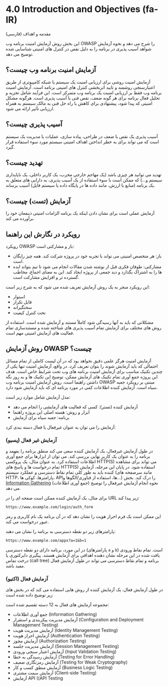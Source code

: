 # 4.0 Introduction and Objectives (fa-IR)

مقدمه و اهداف (فارسی)

این بخش روش آزمایش امنیت برنامه وب OWASP را شرح می دهد و نحوه آزمایش شواهد آسیب پذیری در برنامه را به دلیل نقص در کنترل های امنیتی شناسایی شده توضیح می دهد.

## آزمایش امنیت برنامه وب چیست؟

آزمایش امنیت روشی برای ارزیابی امنیت یک سیستم یا شبکه کامپیوتری از طریق اعتبارسنجی روشمند و تایید اثربخشی کنترل های امنیتی برنامه است. آزمایش امنیت برنامه وب فقط بر ارزیابی امنیت یک برنامه وب متمرکز است. این فرآیند شامل تجزیه و تحلیل فعال برنامه برای هر گونه ضعف، نقص فنی یا آسیب پذیری است. هرگونه مشکل امنیتی که پیدا شود، پیشنهادی برای کاهش یا راه حل فنی به مالک سیستم به همراه ارزیابی تأثیر ارائه می شود.

## آسیب پذیری چیست؟

آسیب پذیری یک نقص یا ضعف در طراحی، پیاده سازی، عملیات یا مدیریت یک سیستم است که می تواند برای به خطر انداختن اهداف امنیتی سیستم مورد سوء استفاده قرار گیرد.

## تهدید چیست؟

تهدید می توانید هر چیزی باشد (یک مهاجم خارجی مخرب، یک کاربر داخلی، یک ناپایداری سیستم و...) که ممکن است با سوء استفاده از یک آسیب پذیری، به دارایی های متعلق به یک برنامه (منابع با ارزش، مانند داده ها در پایگاه داده یا سیستم فایل) آسیب برساند.

## آزمایش (تست) چیست؟

آزمایش عملی است برای نشان دادن اینکه یک برنامه الزامات امنیتی ذینفعان خود را برآورده می کند.

## رویکرد در نگارش این راهنما

رویکرد OWASP باز و مشارکتی است:

- باز: هر متخصص امنیتی می تواند با تجربه خود در پروژه شرکت کند. همه چیز رایگان است.
- مشارکتی: طوفان فکری قبل از نوشته شدن مقالات انجام می شود تا تیم بتواند ایده ها را به اشتراک بگذارد و دید جمعی از پروژه ایجاد کند. این به معنای اجماع، مخاطب گسترده تر و افزایش مشارکت است.

این رویکرد منجر به یک روش آزمایش تعریف شده می شود که به شرح زیر است:

- استوار
- قابل تکرار
- سختگیرانه
- تحت کنترل کیفیت

مشکلاتی که باید به آنها رسیدگی شود کاملاً مستند و آزمایش شده است. استفاده از روش های مختلف برای آزمایش تمام آسیب پذیری های شناخته شده و مستندسازی تمام فعالیت های آزمایش امنیتی مهم است.

## روش آزمایش OWASP چیست؟

آزمایش امنیت هرگز علمی دقیق نخواهد بود که در آن لیست کاملی از تمام مسائل احتمالی که باید آزمایش شوند را بتوان تعریف کرد. در واقع، آزمایش امنیت تنها یکی از چندین تکنیک مناسب برای آزمایش امنیت برنامه های وب تحت شرایط خاص است. هدف این پروژه جمع آوری تمام تکنیک های آزمایش ممکن، توضیح این تکنیک ها و به روز نگه داشتن راهنما است. روش آزمایش امنیت برنامه وب OWASP مبتنی بر رویکرد جعبه سیاه است. آزمایش کننده اطلاعات کمی در مورد برنامه ای که باید آزمایش شود دارد.

مدل آزمایش شامل موارد زیر است:

-	آزمایش کننده (تستر): کسی که فعالیت های آزمایشی را انجام می دهد
-	ابزار و روش: هسته اصلی این پروژه راهنما
-	برنامه: جعبه سیاه برای آزمایش

آزمایش را می توان به عنوان غیرفعال یا فعال دسته بندی کرد:

### آزمایش غیر فعال (پسیو)

در طول آزمایش غیرفعال، یک آزمایش کننده سعی می کند منطق برنامه را بفهمد و برنامه را به عنوان یک کاربر نهایی بررسی کند. می توان از ابزارها برای جمع آوری اطلاعات استفاده کرد. به عنوان مثال، یک پروکسی HTTP(S) می تواند برای مشاهده تمام درخواست ها و پاسخ های HTTP(S) استفاده شود. در پایان این مرحله، آزمایش کننده باید به طور کلی تمام نقاط دسترسی و عملکرد سیستم (مانند سرصفحه های HTTP، پارامترها، کوکی ها، APIها، استفاده از فناوری/الگوها و...) را درک کند. بخش [Information Gathering](../01-Information_Gathering/README.md) (جمع آوری اطلاعات) نحوه انجام آزمایش غیرفعال را توضیح می دهد.

برای مثال، یک آزمایش کننده ممکن است صفحه ای را در URL زیر پیدا کند:

`https://www.example.com/login/auth_form`

این ممکن است یک فرم احراز هویت را نشان دهد که در آن برنامه یک نام کاربری و رمز عبور درخواست می کند.

پارامترهای زیر دو نقطه دسترسی به برنامه را نشان می دهند:

`https://www.example.com/appx?a=1&b=1`

در این مورد، برنامه دارای دو نقطه دسترسی (پارامترهای `a` و `b`) است. تمام نقاط ورودی یافت شده در این مرحله نشان دهنده اهدافی برای آزمایش هستند. پیگیری دایرکتوری یا درخت تماس (call tree) برنامه و تمام نقاط دسترسی می تواند در طول آزمایش فعال مفید باشد.

### آزمایش فعال (اکتیو)

در طول آزمایش فعال، یک آزمایش کننده از روش هایی استفاده می کند که در بخش های زیر توضیح داده شده است

مجموعه آزمایش های فعال به 12 دسته تقسیم شده است:

-	جمع آوری اطلاعات (Information Gathering)
-	آزمایش مدیریت پیکربندی و استقرار (Configuration and Deployment Management Testing)
-	آزمایش مدیریت هویت (Identity Management Testing)
-	آزمایش احراز هویت (Authentication Testing)
-	آزمایش مجوز (Authorization Testing)
-	آزمایش مدیریت جلسه (Session Management Testing)
-	آزمایش اعتبار سنجی ورودی (Input Validation Testing)
-	آزمایش رسیدگی به خطا (Testing for Error Handling)
-	آزمایش رمزنگاری ضعیف (Testing for Weak Cryptography)
-	آزمایش منطق کسب و کار (Business Logic Testing)
-	آزمایش سمت مشتری (Client-side Testing)
-	آزمایش API (&#x202b;API Testing)
